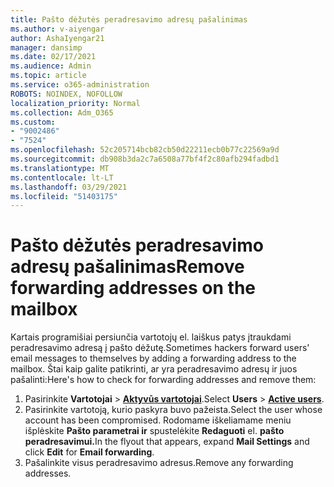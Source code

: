 ```yaml
---
title: Pašto dėžutės peradresavimo adresų pašalinimas
ms.author: v-aiyengar
author: AshaIyengar21
manager: dansimp
ms.date: 02/17/2021
ms.audience: Admin
ms.topic: article
ms.service: o365-administration
ROBOTS: NOINDEX, NOFOLLOW
localization_priority: Normal
ms.collection: Adm_O365
ms.custom:
- "9002486"
- "7524"
ms.openlocfilehash: 52c205714bcb82cb50d22211ecb0b77c22569a9d
ms.sourcegitcommit: db908b3da2c7a6508a77bf4f2c80afb294fadbd1
ms.translationtype: MT
ms.contentlocale: lt-LT
ms.lasthandoff: 03/29/2021
ms.locfileid: "51403175"
---
```

# <a name="remove-forwarding-addresses-on-the-mailbox"></a><span data-ttu-id="253b8-102">Pašto dėžutės peradresavimo adresų pašalinimas</span><span class="sxs-lookup"><span data-stu-id="253b8-102">Remove forwarding addresses on the mailbox</span></span>

<span data-ttu-id="253b8-103">Kartais programišiai persiunčia vartotojų el. laiškus patys įtraukdami peradresavimo adresą į pašto dėžutę.</span><span class="sxs-lookup"><span data-stu-id="253b8-103">Sometimes hackers forward users' email messages to themselves by adding a forwarding address to the mailbox.</span></span> <span data-ttu-id="253b8-104">Štai kaip galite patikrinti, ar yra peradresavimo adresų ir juos pašalinti:</span><span class="sxs-lookup"><span data-stu-id="253b8-104">Here's how to check for forwarding addresses and remove them:</span></span>

1. <span data-ttu-id="253b8-105">Pasirinkite **Vartotojai**  >  **[Aktyvūs vartotojai](https://go.microsoft.com/fwlink/p/?linkid=834822)**.</span><span class="sxs-lookup"><span data-stu-id="253b8-105">Select **Users** > **[Active users](https://go.microsoft.com/fwlink/p/?linkid=834822)**.</span></span>
1. <span data-ttu-id="253b8-106">Pasirinkite vartotoją, kurio paskyra buvo pažeista.</span><span class="sxs-lookup"><span data-stu-id="253b8-106">Select the user whose account has been compromised.</span></span> <span data-ttu-id="253b8-107">Rodomame iškeliamame meniu išplėskite **Pašto parametrai ir** spustelėkite **Redaguoti** el. **pašto peradresavimui.**</span><span class="sxs-lookup"><span data-stu-id="253b8-107">In the flyout that appears, expand **Mail Settings** and click **Edit** for **Email forwarding**.</span></span>
1. <span data-ttu-id="253b8-108">Pašalinkite visus peradresavimo adresus.</span><span class="sxs-lookup"><span data-stu-id="253b8-108">Remove any forwarding addresses.</span></span>
